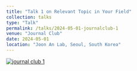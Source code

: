 ```yaml
---
title: "Talk 1 on Relevant Topic in Your Field"
collection: talks
type: "Talk"
permalink: /talks/2024-05-01-journalclub-1
venue: "Journal Club"
date: 2024-05-01
location: "Joon An Lab, Seoul, South Korea"
---
```

[![journal club 1](https://www.youtube.com/watch?v=h6cPGjzS2J0/0.jpg)](https://www.youtube.com/watch?v=h6cPGjzS2J0)